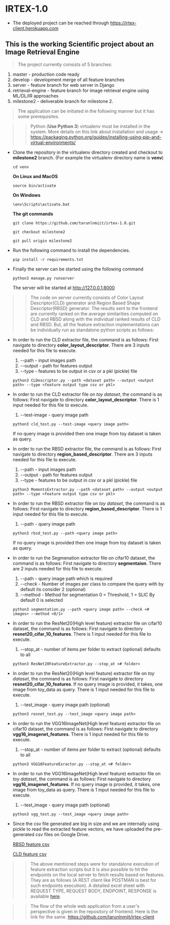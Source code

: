 # IRTEX-1.0

* The deployed project can be reached through https://irtex-client.herokuapp.com

## This is the working Scientific project about an Image Retrieval Engine

> The project currently consists of 5 branches:
  1. master - production code ready
  2. develop - development merge of all feature branches
  3. server - feature branch for web server in Django
  4. retrieval-engine - feature branch for image retrieval engine using ML/DL/IR approaches
  5. milestone2 - deliverable branch for milestone 2.
  
> The application can be initiated in the following manner but it has some prerequisites.

  >> Python (**Use Python 3**) virtualenv must be installed in the system. More details on this link about installation and usage -> https://packaging.python.org/guides/installing-using-pip-and-virtual-environments/
  
  * Clone the repository in the virtualenv directory created and checkout to **milestone2** branch. (For example the virtualenv directory name is **venv**) 
      
      `cd venv`
      
      **On Linux and MacOS**
      
      `source bin/activate`
      
      **On Windows**
      
      `\env\Scripts\activate.bat`
      
      **The git commands**
      
      `git clone https://github.com/tarunlnmiit/irtex-1.0.git`
      
      `git checkout milestone2`
      
      `git pull origin milestone2`
  
  * Run the following command to install the dependencies.

      `pip install -r requirements.txt`
      
  * Finally the server can be started using the following command

      `python3 manage.py runserver`
      
      The server will be started at http://127.0.0.1:8000
  
  >> The code on server currently consists of Color Layout Descriptor(CLD) generator and Region Based Shape Descriptor(RBSD) generator. The results sent to the frontend are currently ranked on the average similarities computed on CLD and RBSD along with the individual ranked results of CLD and RBSD. But, all the feature extraction implementations can be individually run as standalone python scripts as follows:
  
   * In order to run the CLD extractor file, the command is as follows:
      First navigate to directory **color_layout_descriptor**.
      There are 3 inputs needed for this file to execute. 
      1. --path - input images path
      2. --output - path for features output
      3. --type - features to be output in csv or a pkl (pickle) file
           
     `python3 CLDescriptor.py --path <dataset path> --output <output path> --type <feature output type csv or pkl>`
     
   * In order to run the CLD extractor file on *toy dataset*, the command is as follows:
      First navigate to directory **color_layout_descriptor**.
      There is 1 input needed for this file to execute. 
      1. --test-image - query image path
     
     `python3 cld_test.py --test-image <query image path>`
     
     If no query image is provided then one image from toy dataset is taken as query.

   * In order to run the RBSD extractor file, the command is as follows:
      First navigate to directory **region_based_descriptor**.
      There are 3 inputs needed for this file to execute. 
      1. --path - input images path
      2. --output - path for features output
      3. --type - features to be output in csv or a pkl (pickle) file
      
     `python3 MomentsExtractor.py --path <dataset path> --output <output path> --type <feature output type csv or pkl>`
     
   * In order to run the RBSD extractor file on *toy dataset*, the command is as follows:
      First navigate to directory **region_based_descriptor**.
      There is 1 input needed for this file to execute. 
      1. --path - query image path
     
     `python3 rbsd_test.py --path <query image path>`
     
     If no query image is provided then one image from toy dataset is taken as query.
     
   * In order to run the Segmenation extractor file on cifar10 dataset, the command is as follows: 
      First navigate to directory **segmentaion**. 
      There are 2 inputs needed for this file to execute.
      1. --path - query image path which is required
      2. --check - Number of images per class to compare the query with by default its consider 2 (optional)
      3. --method - Method for segmentation 0 = Threshold, 1 = SLIC By default 0 is selected

      `python3 segmentation.py --path <query image path> --check <# images> --method <0/1>`
      
   * In order to run the ResNet20(High level feature) extractor file on cifar10 dataset, the command is as follows: 
      First navigate to directory **resnet20_cifar_10_features**. 
      There is 1 input needed for this file to execute.
      1. --stop_at - number of items per folder to extract (optional) defaults to all

      `python3 ResNet20FeatureExtractor.py --stop_at <# folder>`
      
   * In order to run the ResNet20(High level feature) extractor file on *toy dataset*, the command is as follows: 
      First navigate to directory **resnet20_cifar_10_features**. If no query image is provided, it takes, one image from toy_data as query.
      There is 1 input needed for this file to execute.
      1. --test_image - query image path (optional)

      `python3 resnet_test.py --test_image <query image path>`
      
   * In order to run the VGG16ImageNet(High level feature) extractor file on cifar10 dataset, the command is as follows: 
      First navigate to directory **vgg16_imagenet_features**. 
      There is 1 input needed for this file to execute.
      1. --stop_at - number of items per folder to extract (optional) defaults to all

      `python3 VGG16FeatureExractor.py --stop_at <# folder>`
      
   * In order to run the VGG16ImageNet(High level feature) extractor file on *toy dataset*, the command is as follows: 
      First navigate to directory **vgg16_imagenet_features**. If no query image is provided, it takes, one image from toy_data as query.
      There is 1 input needed for this file to execute.
      1. --test_image - query image path (optional)

      `python3 vgg_test.py --test_image <query image path>`
     
   *  Since the csv file generated are big in size and we are internally using pickle to read the extracted feature vectors, we have uploaded the pre-generated csv files on Google Drive.
      
      [RBSD feature csv](https://drive.google.com/file/d/1Scxi92KdOyhW_-G1DCyGmOFmcqoFaUa2/view?usp=sharing)
      
      [CLD feature csv](https://drive.google.com/file/d/1Y4SBJpHMyAMGNBTII5TnF7TuTyaLMb8n/view?usp=sharing)
      
  >> The above mentioned steps were for standalone execution of feature extraction scripts but it is also possible to hit the endpoints on the local server to fetch results based on features. They are as follows (A REST client like POSTMAN is best for such endpoints execution). A detailed excel sheet with REQUEST TYPE, REQUEST BODY, ENDPOINT, RESPONSE is available [here](https://docs.google.com/spreadsheets/d/1kziyIMgWodt4xXbm9Y_tJydpWyEpkUpgaSGGJ9yiJUw/edit?usp=sharing).

  >> The flow of the whole web application from a user's perspective is given in the repository of frontend. Here is the link for the same. https://github.com/tarunlnmiit/irtex-client
